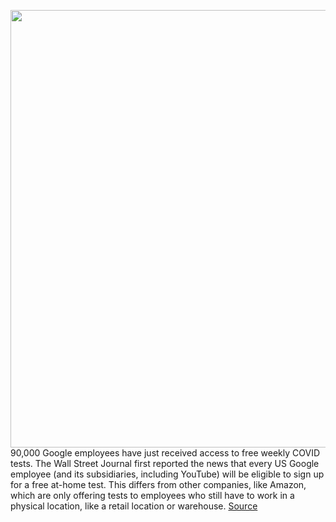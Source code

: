 <img src='https://cdn.vox-cdn.com/thumbor/573UHwMWUd9TP-yj0ukzOqSWLYU=/0x0:2040x1360/1200x800/filters:focal(857x517:1183x843)/cdn.vox-cdn.com/uploads/chorus_image/image/68551384/acastro_180427_1777_0001.0.jpg' width='700px' /><br/>
90,000 Google employees have just received access to free weekly COVID tests. The Wall Street Journal first reported the news that every US Google employee (and its subsidiaries, including YouTube) will be eligible to sign up for a free at-home test. This differs from other companies, like Amazon, which are only offering tests to employees who still have to work in a physical location, like a retail location or warehouse.
<a href='https://www.theverge.com/2020/12/18/22189653/google-employee-covid-testing-free'> Source <a/>
